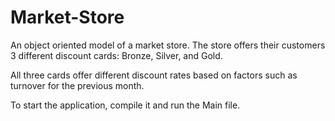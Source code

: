 # Market-Store

An object oriented model of a market store. 
The store offers their customers 3 different discount cards: Bronze, Silver, and Gold. 

All three cards offer different discount rates based on factors such as turnover for the previous month.

To start the application, compile it and run the Main file. 

